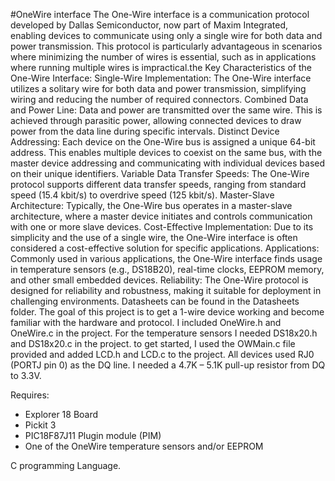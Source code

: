 #OneWire interface
The One-Wire interface is a communication protocol developed by Dallas Semiconductor, now part of Maxim Integrated, enabling devices to communicate using only a single wire for both data and power transmission. This protocol is particularly advantageous in scenarios where minimizing the number of wires is essential, such as in applications where running multiple wires is impractical.the Key Characteristics of the One-Wire Interface:
Single-Wire Implementation:
The One-Wire interface utilizes a solitary wire for both data and power transmission, simplifying wiring and reducing the number of required connectors.
Combined Data and Power Line:
Data and power are transmitted over the same wire. This is achieved through parasitic power, allowing connected devices to draw power from the data line during specific intervals.
Distinct Device Addressing:
Each device on the One-Wire bus is assigned a unique 64-bit address. This enables multiple devices to coexist on the same bus, with the master device addressing and communicating with individual devices based on their unique identifiers.
Variable Data Transfer Speeds:
The One-Wire protocol supports different data transfer speeds, ranging from standard speed (15.4 kbit/s) to overdrive speed (125 kbit/s).
Master-Slave Architecture:
Typically, the One-Wire bus operates in a master-slave architecture, where a master device initiates and controls communication with one or more slave devices.
Cost-Effective Implementation:
Due to its simplicity and the use of a single wire, the One-Wire interface is often considered a cost-effective solution for specific applications.
Applications:
Commonly used in various applications, the One-Wire interface finds usage in temperature sensors (e.g., DS18B20), real-time clocks, EEPROM memory, and other small embedded devices.
Reliability:
The One-Wire protocol is designed for reliability and robustness, making it suitable for deployment in challenging environments. 
Datasheets can be found in the Datasheets folder.
The goal of this project is to get a 1-wire device working and become familiar with the hardware and protocol. I included OneWire.h and OneWire.c in the project. For the temperature sensors I needed DS18x20.h and DS18x20.c in the project. to get started, I used the OWMain.c file provided and added LCD.h and LCD.c to the project.  All devices used RJ0 (PORTJ pin 0) as the DQ line. I needed a 4.7K – 5.1K pull-up resistor from DQ to 3.3V.


Requires:  
* Explorer 18 Board
* Pickit 3
* PIC18F87J11 Plugin module (PIM)
* One of the OneWire temperature sensors and/or EEPROM  

C programming Language.
